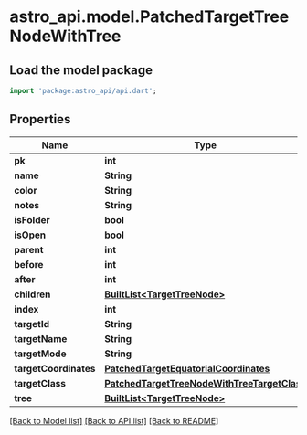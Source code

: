 # astro_api.model.PatchedTargetTreeNodeWithTree

## Load the model package
```dart
import 'package:astro_api/api.dart';
```

## Properties
Name | Type | Description | Notes
------------ | ------------- | ------------- | -------------
**pk** | **int** |  | [optional] 
**name** | **String** |  | [optional] 
**color** | **String** |  | [optional] 
**notes** | **String** |  | [optional] 
**isFolder** | **bool** |  | [optional] 
**isOpen** | **bool** |  | [optional] 
**parent** | **int** |  | [optional] 
**before** | **int** |  | [optional] 
**after** | **int** |  | [optional] 
**children** | [**BuiltList&lt;TargetTreeNode&gt;**](TargetTreeNode.md) |  | [optional] 
**index** | **int** |  | [optional] 
**targetId** | **String** |  | [optional] 
**targetName** | **String** |  | [optional] 
**targetMode** | **String** |  | [optional] 
**targetCoordinates** | [**PatchedTargetEquatorialCoordinates**](PatchedTargetEquatorialCoordinates.md) |  | [optional] 
**targetClass** | [**PatchedTargetTreeNodeWithTreeTargetClass**](PatchedTargetTreeNodeWithTreeTargetClass.md) |  | [optional] 
**tree** | [**BuiltList&lt;TargetTreeNode&gt;**](TargetTreeNode.md) |  | [optional] 

[[Back to Model list]](../README.md#documentation-for-models) [[Back to API list]](../README.md#documentation-for-api-endpoints) [[Back to README]](../README.md)


